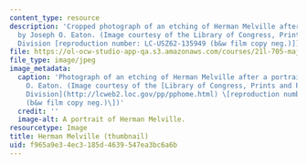 ```yaml
---
content_type: resource
description: 'Cropped photograph of an etching of Herman Melville after a portrait
  by Joseph O. Eaton. (Image courtesy of the Library of Congress, Prints and Photograghs
  Division [reproduction number: LC-USZ62-135949 (b&w film copy neg.)])'
file: https://ol-ocw-studio-app-qa.s3.amazonaws.com/courses/21l-705-major-authors-after-the-masterpiece-novels-by-melville-twain-faulkner-and-morrison-fall-2006/f965a9e34ec3185d4639547ea3bc6a6b_21l-705f06-th.jpg
file_type: image/jpeg
image_metadata:
  caption: 'Photograph of an etching of Herman Melville after a portrait by Joseph
    O. Eaton. (Image courtesy of the [Library of Congress, Prints and Photographs
    Division](http://lcweb2.loc.gov/pp/pphome.html) \[reproduction number: LC-USZ62-135949
    (b&w film copy neg.)\])'
  credit: ''
  image-alt: A portrait of Herman Melville.
resourcetype: Image
title: Herman Melville (thumbnail)
uid: f965a9e3-4ec3-185d-4639-547ea3bc6a6b
---
```

